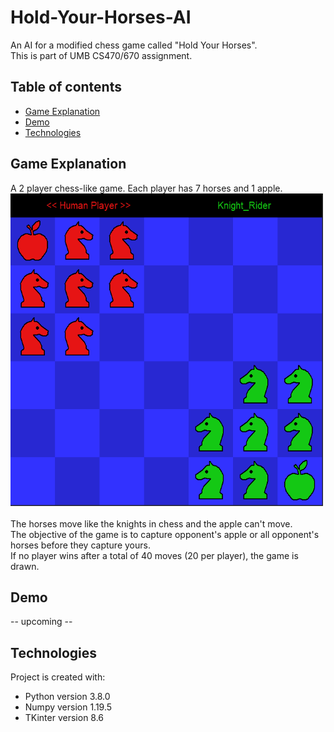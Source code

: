 # Hold-Your-Horses-AI
An AI for a modified chess game called "Hold Your Horses". <br/>
This is part of UMB CS470/670 assignment.

## Table of contents
* [Game Explanation](#GameExplanation)
* [Demo](#demo)
* [Technologies](#Technologies)

## Game Explanation
A 2 player chess-like game. Each player has 7 horses and 1 apple.<br/>
<img src="https://github.com/suncharn-pipithkul/Hold-Your-Horses-AI/blob/main/starting.png" width="500" height="500"> <br/><br/>
The horses move like the knights in chess and the apple can't move. <br/>
The objective of the game is to capture opponent's apple or all opponent's horses before they capture yours. <br/>
If no player wins after a total of 40 moves (20 per player), the game is drawn.

## Demo
-- upcoming --


## Technologies
Project is created with:
* Python version 3.8.0
* Numpy version 1.19.5
* TKinter version 8.6


